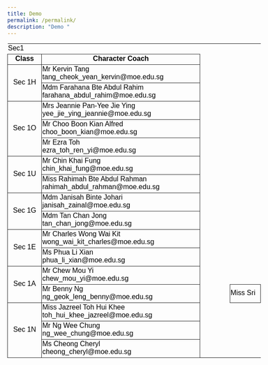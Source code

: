 ```yaml
---
title: Demo
permalink: /permalink/
description: "Demo "
---
```

<table border="0" cellpadding="0" cellspacing="0" width="580" style="font-family: &quot;Times New Roman&quot;; letter-spacing: normal; orphans: 2; text-transform: none; widows: 2; word-spacing: 0px; -webkit-text-stroke-width: 0px; text-decoration-thickness: initial; text-decoration-style: initial; text-decoration-color: initial; border-collapse: collapse; table-layout: fixed; width: 436pt;"><tbody><tr height="22" style="height: 16.5pt;"><td height="22" class="xl65" width="77" style="padding-top: 1px; padding-right: 1px; padding-left: 1px; color: black; font-size: 12pt; font-weight: 400; font-style: normal; text-decoration: none; font-family: Calibri, sans-serif; vertical-align: bottom; border: none; white-space: normal; height: 16.5pt; width: 58pt;">Sec1</td><td class="xl65" width="365" style="padding-top: 1px; padding-right: 1px; padding-left: 1px; color: black; font-size: 12pt; font-weight: 400; font-style: normal; text-decoration: none; font-family: Calibri, sans-serif; vertical-align: bottom; border: none; white-space: normal; width: 274pt;"></td><td class="xl65" width="69" style="padding-top: 1px; padding-right: 1px; padding-left: 1px; color: black; font-size: 12pt; font-weight: 400; font-style: normal; text-decoration: none; font-family: Calibri, sans-serif; vertical-align: bottom; border: none; white-space: normal; width: 52pt;"></td><td class="xl65" width="69" style="padding-top: 1px; padding-right: 1px; padding-left: 1px; color: black; font-size: 12pt; font-weight: 400; font-style: normal; text-decoration: none; font-family: Calibri, sans-serif; vertical-align: bottom; border: none; white-space: normal; width: 52pt;"></td></tr><tr height="22" style="height: 16.5pt;"><td height="22" class="xl66" width="77" style="padding-top: 1px; padding-right: 1px; padding-left: 1px; color: black; font-size: 12pt; font-weight: 700; font-style: normal; text-decoration: none; font-family: Arial, sans-serif; vertical-align: middle; border: 1pt solid rgb(42, 42, 42); white-space: normal; text-align: center; height: 16.5pt; width: 58pt;">Class</td><td class="xl66" width="365" style="padding-top: 1px; padding-right: 1px; padding-left: 1px; color: black; font-size: 12pt; font-weight: 700; font-style: normal; text-decoration: none; font-family: Arial, sans-serif; vertical-align: middle; border-top: 1pt solid rgb(42, 42, 42); border-right: 1pt solid rgb(42, 42, 42); border-bottom: 1pt solid rgb(42, 42, 42); border-left: none; border-image: initial; white-space: normal; text-align: center; width: 274pt;">Character Coach</td><td class="xl65" width="69" style="padding-top: 1px; padding-right: 1px; padding-left: 1px; color: black; font-size: 12pt; font-weight: 400; font-style: normal; text-decoration: none; font-family: Calibri, sans-serif; vertical-align: bottom; border: none; white-space: normal; width: 52pt;"></td><td class="xl65" width="69" style="padding-top: 1px; padding-right: 1px; padding-left: 1px; color: black; font-size: 12pt; font-weight: 400; font-style: normal; text-decoration: none; font-family: Calibri, sans-serif; vertical-align: bottom; border: none; white-space: normal; width: 52pt;"></td></tr><tr height="41" style="height: 30.75pt;"><td rowspan="2" height="82" class="xl73" width="77" style="padding-top: 1px; padding-right: 1px; padding-left: 1px; color: black; font-size: 12pt; font-weight: 400; font-style: normal; text-decoration: none; font-family: Arial, sans-serif; vertical-align: middle; border-top: none; border-right: 1pt solid rgb(42, 42, 42); border-bottom: none; border-left: 1pt solid rgb(42, 42, 42); border-image: initial; white-space: normal; text-align: center; height: 61.5pt; width: 58pt;">Sec 1H</td><td class="xl67" width="365" style="padding-top: 1px; padding-right: 1px; padding-left: 1px; color: black; font-size: 12pt; font-weight: 400; font-style: normal; text-decoration: none; font-family: Arial, sans-serif; vertical-align: middle; border-top: none; border-right: 1pt solid rgb(42, 42, 42); border-bottom: none; border-left: none; border-image: initial; white-space: normal; text-align: left; width: 274pt;">Mr Kervin Tang<br>tang_cheok_yean_kervin@moe.edu.sg</td><td class="xl65" width="69" style="padding-top: 1px; padding-right: 1px; padding-left: 1px; color: black; font-size: 12pt; font-weight: 400; font-style: normal; text-decoration: none; font-family: Calibri, sans-serif; vertical-align: bottom; border: none; white-space: normal; width: 52pt;"></td><td class="xl65" width="69" style="padding-top: 1px; padding-right: 1px; padding-left: 1px; color: black; font-size: 12pt; font-weight: 400; font-style: normal; text-decoration: none; font-family: Calibri, sans-serif; vertical-align: bottom; border: none; white-space: normal; width: 52pt;"></td></tr><tr height="41" style="height: 30.75pt;"><td height="41" class="xl67" width="365" style="padding-top: 1px; padding-right: 1px; padding-left: 1px; color: black; font-size: 12pt; font-weight: 400; font-style: normal; text-decoration: none; font-family: Arial, sans-serif; vertical-align: middle; border-top: 1pt solid rgb(42, 42, 42); border-right: 1pt solid rgb(42, 42, 42); border-bottom: none; border-left: none; border-image: initial; white-space: normal; text-align: left; height: 30.75pt; width: 274pt;">Mdm Farahana Bte Abdul Rahim<br>farahana_abdul_rahim@moe.edu.sg</td><td class="xl65" width="69" style="padding-top: 1px; padding-right: 1px; padding-left: 1px; color: black; font-size: 12pt; font-weight: 400; font-style: normal; text-decoration: none; font-family: Calibri, sans-serif; vertical-align: bottom; border: none; white-space: normal; width: 52pt;"></td><td class="xl65" width="69" style="padding-top: 1px; padding-right: 1px; padding-left: 1px; color: black; font-size: 12pt; font-weight: 400; font-style: normal; text-decoration: none; font-family: Calibri, sans-serif; vertical-align: bottom; border: none; white-space: normal; width: 52pt;"></td></tr><tr height="41" style="height: 30.75pt;"><td rowspan="3" height="123" class="xl73" width="77" style="padding-top: 1px; padding-right: 1px; padding-left: 1px; color: black; font-size: 12pt; font-weight: 400; font-style: normal; text-decoration: none; font-family: Arial, sans-serif; vertical-align: middle; border-top: 1pt solid rgb(42, 42, 42); border-right: 1pt solid rgb(42, 42, 42); border-bottom: none; border-left: 1pt solid rgb(42, 42, 42); border-image: initial; white-space: normal; text-align: center; height: 92.25pt; width: 58pt;">Sec 1O</td><td class="xl67" width="365" style="padding-top: 1px; padding-right: 1px; padding-left: 1px; color: black; font-size: 12pt; font-weight: 400; font-style: normal; text-decoration: none; font-family: Arial, sans-serif; vertical-align: middle; border-top: 1pt solid rgb(42, 42, 42); border-right: 1pt solid rgb(42, 42, 42); border-bottom: none; border-left: none; border-image: initial; white-space: normal; text-align: left; width: 274pt;">Mrs Jeannie Pan-Yee Jie Ying<br>yee_jie_ying_jeannie@moe.edu.sg</td><td class="xl65" width="69" style="padding-top: 1px; padding-right: 1px; padding-left: 1px; color: black; font-size: 12pt; font-weight: 400; font-style: normal; text-decoration: none; font-family: Calibri, sans-serif; vertical-align: bottom; border: none; white-space: normal; width: 52pt;"></td><td class="xl65" width="69" style="padding-top: 1px; padding-right: 1px; padding-left: 1px; color: black; font-size: 12pt; font-weight: 400; font-style: normal; text-decoration: none; font-family: Calibri, sans-serif; vertical-align: bottom; border: none; white-space: normal; width: 52pt;"></td></tr><tr height="41" style="height: 30.75pt;"><td height="41" class="xl67" width="365" style="padding-top: 1px; padding-right: 1px; padding-left: 1px; color: black; font-size: 12pt; font-weight: 400; font-style: normal; text-decoration: none; font-family: Arial, sans-serif; vertical-align: middle; border-top: 1pt solid rgb(42, 42, 42); border-right: 1pt solid rgb(42, 42, 42); border-bottom: none; border-left: none; border-image: initial; white-space: normal; text-align: left; height: 30.75pt; width: 274pt;">Mr Choo Boon Kian Alfred<br>choo_boon_kian@moe.edu.sg</td><td class="xl65" width="69" style="padding-top: 1px; padding-right: 1px; padding-left: 1px; color: black; font-size: 12pt; font-weight: 400; font-style: normal; text-decoration: none; font-family: Calibri, sans-serif; vertical-align: bottom; border: none; white-space: normal; width: 52pt;"></td><td class="xl65" width="69" style="padding-top: 1px; padding-right: 1px; padding-left: 1px; color: black; font-size: 12pt; font-weight: 400; font-style: normal; text-decoration: none; font-family: Calibri, sans-serif; vertical-align: bottom; border: none; white-space: normal; width: 52pt;"></td></tr><tr height="41" style="height: 30.75pt;"><td height="41" class="xl67" width="365" style="padding-top: 1px; padding-right: 1px; padding-left: 1px; color: black; font-size: 12pt; font-weight: 400; font-style: normal; text-decoration: none; font-family: Arial, sans-serif; vertical-align: middle; border-top: 1pt solid rgb(42, 42, 42); border-right: 1pt solid rgb(42, 42, 42); border-bottom: none; border-left: none; border-image: initial; white-space: normal; text-align: left; height: 30.75pt; width: 274pt;">Mr Ezra Toh<br>ezra_toh_ren_yi@moe.edu.sg</td><td class="xl65" width="69" style="padding-top: 1px; padding-right: 1px; padding-left: 1px; color: black; font-size: 12pt; font-weight: 400; font-style: normal; text-decoration: none; font-family: Calibri, sans-serif; vertical-align: bottom; border: none; white-space: normal; width: 52pt;"></td><td class="xl65" width="69" style="padding-top: 1px; padding-right: 1px; padding-left: 1px; color: black; font-size: 12pt; font-weight: 400; font-style: normal; text-decoration: none; font-family: Calibri, sans-serif; vertical-align: bottom; border: none; white-space: normal; width: 52pt;"></td></tr><tr height="41" style="height: 30.75pt;"><td rowspan="2" height="82" class="xl73" width="77" style="padding-top: 1px; padding-right: 1px; padding-left: 1px; color: black; font-size: 12pt; font-weight: 400; font-style: normal; text-decoration: none; font-family: Arial, sans-serif; vertical-align: middle; border-top: 1pt solid rgb(42, 42, 42); border-right: 1pt solid rgb(42, 42, 42); border-bottom: none; border-left: 1pt solid rgb(42, 42, 42); border-image: initial; white-space: normal; text-align: center; height: 61.5pt; width: 58pt;">Sec 1U</td><td class="xl67" width="365" style="padding-top: 1px; padding-right: 1px; padding-left: 1px; color: black; font-size: 12pt; font-weight: 400; font-style: normal; text-decoration: none; font-family: Arial, sans-serif; vertical-align: middle; border-top: 1pt solid rgb(42, 42, 42); border-right: 1pt solid rgb(42, 42, 42); border-bottom: none; border-left: none; border-image: initial; white-space: normal; text-align: left; width: 274pt;">Mr Chin Khai Fung<br>chin_khai_fung@moe.edu.sg</td><td class="xl65" width="69" style="padding-top: 1px; padding-right: 1px; padding-left: 1px; color: black; font-size: 12pt; font-weight: 400; font-style: normal; text-decoration: none; font-family: Calibri, sans-serif; vertical-align: bottom; border: none; white-space: normal; width: 52pt;"></td><td class="xl65" width="69" style="padding-top: 1px; padding-right: 1px; padding-left: 1px; color: black; font-size: 12pt; font-weight: 400; font-style: normal; text-decoration: none; font-family: Calibri, sans-serif; vertical-align: bottom; border: none; white-space: normal; width: 52pt;"></td></tr><tr height="41" style="height: 30.75pt;"><td height="41" class="xl67" width="365" style="padding-top: 1px; padding-right: 1px; padding-left: 1px; color: black; font-size: 12pt; font-weight: 400; font-style: normal; text-decoration: none; font-family: Arial, sans-serif; vertical-align: middle; border-top: 1pt solid rgb(42, 42, 42); border-right: 1pt solid rgb(42, 42, 42); border-bottom: none; border-left: none; border-image: initial; white-space: normal; text-align: left; height: 30.75pt; width: 274pt;">Miss Rahimah Bte Abdul Rahman<br>rahimah_abdul_rahman@moe.edu.sg</td><td class="xl65" width="69" style="padding-top: 1px; padding-right: 1px; padding-left: 1px; color: black; font-size: 12pt; font-weight: 400; font-style: normal; text-decoration: none; font-family: Calibri, sans-serif; vertical-align: bottom; border: none; white-space: normal; width: 52pt;"></td><td class="xl65" width="69" style="padding-top: 1px; padding-right: 1px; padding-left: 1px; color: black; font-size: 12pt; font-weight: 400; font-style: normal; text-decoration: none; font-family: Calibri, sans-serif; vertical-align: bottom; border: none; white-space: normal; width: 52pt;"></td></tr><tr height="41" style="height: 30.75pt;"><td rowspan="2" height="82" class="xl73" width="77" style="padding-top: 1px; padding-right: 1px; padding-left: 1px; color: black; font-size: 12pt; font-weight: 400; font-style: normal; text-decoration: none; font-family: Arial, sans-serif; vertical-align: middle; border-top: 1pt solid rgb(42, 42, 42); border-right: 1pt solid rgb(42, 42, 42); border-bottom: none; border-left: 1pt solid rgb(42, 42, 42); border-image: initial; white-space: normal; text-align: center; height: 61.5pt; width: 58pt;">Sec 1G</td><td class="xl67" width="365" style="padding-top: 1px; padding-right: 1px; padding-left: 1px; color: black; font-size: 12pt; font-weight: 400; font-style: normal; text-decoration: none; font-family: Arial, sans-serif; vertical-align: middle; border-top: 1pt solid rgb(42, 42, 42); border-right: 1pt solid rgb(42, 42, 42); border-bottom: none; border-left: none; border-image: initial; white-space: normal; text-align: left; width: 274pt;">Mdm Janisah Binte Johari<br>janisah_zainal@moe.edu.sg</td><td class="xl65" width="69" style="padding-top: 1px; padding-right: 1px; padding-left: 1px; color: black; font-size: 12pt; font-weight: 400; font-style: normal; text-decoration: none; font-family: Calibri, sans-serif; vertical-align: bottom; border: none; white-space: normal; width: 52pt;"></td><td class="xl65" width="69" style="padding-top: 1px; padding-right: 1px; padding-left: 1px; color: black; font-size: 12pt; font-weight: 400; font-style: normal; text-decoration: none; font-family: Calibri, sans-serif; vertical-align: bottom; border: none; white-space: normal; width: 52pt;"></td></tr><tr height="41" style="height: 30.75pt;"><td height="41" class="xl67" width="365" style="padding-top: 1px; padding-right: 1px; padding-left: 1px; color: black; font-size: 12pt; font-weight: 400; font-style: normal; text-decoration: none; font-family: Arial, sans-serif; vertical-align: middle; border-top: 1pt solid rgb(42, 42, 42); border-right: 1pt solid rgb(42, 42, 42); border-bottom: none; border-left: none; border-image: initial; white-space: normal; text-align: left; height: 30.75pt; width: 274pt;">Mdm Tan Chan Jong<br>tan_chan_jong@moe.edu.sg</td><td class="xl65" width="69" style="padding-top: 1px; padding-right: 1px; padding-left: 1px; color: black; font-size: 12pt; font-weight: 400; font-style: normal; text-decoration: none; font-family: Calibri, sans-serif; vertical-align: bottom; border: none; white-space: normal; width: 52pt;"></td><td class="xl65" width="69" style="padding-top: 1px; padding-right: 1px; padding-left: 1px; color: black; font-size: 12pt; font-weight: 400; font-style: normal; text-decoration: none; font-family: Calibri, sans-serif; vertical-align: bottom; border: none; white-space: normal; width: 52pt;"></td></tr><tr height="41" style="height: 30.75pt;"><td rowspan="2" height="82" class="xl73" width="77" style="padding-top: 1px; padding-right: 1px; padding-left: 1px; color: black; font-size: 12pt; font-weight: 400; font-style: normal; text-decoration: none; font-family: Arial, sans-serif; vertical-align: middle; border-top: 1pt solid rgb(42, 42, 42); border-right: 1pt solid rgb(42, 42, 42); border-bottom: none; border-left: 1pt solid rgb(42, 42, 42); border-image: initial; white-space: normal; text-align: center; height: 61.5pt; width: 58pt;">Sec 1E</td><td class="xl67" width="365" style="padding-top: 1px; padding-right: 1px; padding-left: 1px; color: black; font-size: 12pt; font-weight: 400; font-style: normal; text-decoration: none; font-family: Arial, sans-serif; vertical-align: middle; border-top: 1pt solid rgb(42, 42, 42); border-right: 1pt solid rgb(42, 42, 42); border-bottom: none; border-left: none; border-image: initial; white-space: normal; text-align: left; width: 274pt;">Mr Charles Wong Wai Kit<br>wong_wai_kit_charles@moe.edu.sg</td><td class="xl65" width="69" style="padding-top: 1px; padding-right: 1px; padding-left: 1px; color: black; font-size: 12pt; font-weight: 400; font-style: normal; text-decoration: none; font-family: Calibri, sans-serif; vertical-align: bottom; border: none; white-space: normal; width: 52pt;"></td><td class="xl65" width="69" style="padding-top: 1px; padding-right: 1px; padding-left: 1px; color: black; font-size: 12pt; font-weight: 400; font-style: normal; text-decoration: none; font-family: Calibri, sans-serif; vertical-align: bottom; border: none; white-space: normal; width: 52pt;"></td></tr><tr height="41" style="height: 30.75pt;"><td height="41" class="xl68" width="365" style="padding-top: 1px; padding-right: 1px; padding-left: 1px; color: black; font-size: 12pt; font-weight: 400; font-style: normal; text-decoration: none; font-family: Arial, sans-serif; vertical-align: middle; border-top: 1pt solid rgb(42, 42, 42); border-right: 1pt solid rgb(42, 42, 42); border-bottom: 1pt solid rgb(42, 42, 42); border-left: none; border-image: initial; white-space: normal; text-align: left; height: 30.75pt; width: 274pt;">Ms Phua Li Xian<br>phua_li_xian@moe.edu.sg</td><td class="xl65" width="69" style="padding-top: 1px; padding-right: 1px; padding-left: 1px; color: black; font-size: 12pt; font-weight: 400; font-style: normal; text-decoration: none; font-family: Calibri, sans-serif; vertical-align: bottom; border: none; white-space: normal; width: 52pt;"></td><td class="xl65" width="69" style="padding-top: 1px; padding-right: 1px; padding-left: 1px; color: black; font-size: 12pt; font-weight: 400; font-style: normal; text-decoration: none; font-family: Calibri, sans-serif; vertical-align: bottom; border: none; white-space: normal; width: 52pt;"></td></tr><tr height="41" style="height: 30.75pt;"><td rowspan="2" height="82" class="xl73" width="77" style="padding-top: 1px; padding-right: 1px; padding-left: 1px; color: black; font-size: 12pt; font-weight: 400; font-style: normal; text-decoration: none; font-family: Arial, sans-serif; vertical-align: middle; border-top: 1pt solid rgb(42, 42, 42); border-right: 1pt solid rgb(42, 42, 42); border-bottom: none; border-left: 1pt solid rgb(42, 42, 42); border-image: initial; white-space: normal; text-align: center; height: 61.5pt; width: 58pt;">Sec 1A</td><td class="xl68" width="365" style="padding-top: 1px; padding-right: 1px; padding-left: 1px; color: black; font-size: 12pt; font-weight: 400; font-style: normal; text-decoration: none; font-family: Arial, sans-serif; vertical-align: middle; border-top: none; border-right: 1pt solid rgb(42, 42, 42); border-bottom: 1pt solid rgb(42, 42, 42); border-left: none; border-image: initial; white-space: normal; text-align: left; width: 274pt;">Mr Chew Mou Yi<br>chew_mou_yi@moe.edu.sg</td><td class="xl65" width="69" style="padding-top: 1px; padding-right: 1px; padding-left: 1px; color: black; font-size: 12pt; font-weight: 400; font-style: normal; text-decoration: none; font-family: Calibri, sans-serif; vertical-align: bottom; border: none; white-space: normal; width: 52pt;"></td><td class="xl65" width="69" style="padding-top: 1px; padding-right: 1px; padding-left: 1px; color: black; font-size: 12pt; font-weight: 400; font-style: normal; text-decoration: none; font-family: Calibri, sans-serif; vertical-align: bottom; border: none; white-space: normal; width: 52pt;"></td></tr><tr height="41" style="height: 30.75pt;"><td height="41" class="xl70" width="365" style="padding-top: 1px; padding-right: 1px; padding-left: 1px; color: black; font-size: 12pt; font-weight: 400; font-style: normal; text-decoration: none; font-family: Arial, sans-serif; vertical-align: middle; border-top: none; border-right: 1pt solid rgb(42, 42, 42); border-bottom: 1pt solid rgb(42, 42, 42); border-left: none; border-image: initial; white-space: normal; text-align: left; height: 30.75pt; width: 274pt;">Mr Benny Ng<br>ng_geok_leng_benny@moe.edu.sg</td><td class="xl65" width="69" style="padding-top: 1px; padding-right: 1px; padding-left: 1px; color: black; font-size: 12pt; font-weight: 400; font-style: normal; text-decoration: none; font-family: Calibri, sans-serif; vertical-align: bottom; border: none; white-space: normal; width: 52pt;"></td><td class="xl71" style="padding-top: 1px; padding-right: 1px; padding-left: 1px; color: black; font-size: 12pt; font-weight: 400; font-style: normal; text-decoration: none; font-family: Arial, sans-serif; vertical-align: middle; border: 1pt solid rgb(42, 42, 42); white-space: nowrap; text-align: left;">Miss Sri</td></tr><tr height="41" style="height: 30.75pt;"><td rowspan="3" height="123" class="xl73" width="77" style="padding-top: 1px; padding-right: 1px; padding-left: 1px; color: black; font-size: 12pt; font-weight: 400; font-style: normal; text-decoration: none; font-family: Arial, sans-serif; vertical-align: middle; border: 1pt solid rgb(42, 42, 42); white-space: normal; text-align: center; height: 92.25pt; width: 58pt;">Sec 1N</td><td class="xl69" width="365" style="padding-top: 1px; padding-right: 1px; padding-left: 1px; color: black; font-size: 12pt; font-weight: 400; font-style: normal; text-decoration: none; font-family: Arial, sans-serif; vertical-align: middle; border-top: none; border-right: 1pt solid rgb(42, 42, 42); border-bottom: 1pt solid rgb(42, 42, 42); border-left: none; border-image: initial; white-space: normal; text-align: left; width: 274pt;">Miss Jazreel Toh Hui Khee<br>toh_hui_khee_jazreel@moe.edu.sg</td><td class="xl65" width="69" style="padding-top: 1px; padding-right: 1px; padding-left: 1px; color: black; font-size: 12pt; font-weight: 400; font-style: normal; text-decoration: none; font-family: Calibri, sans-serif; vertical-align: bottom; border: none; white-space: normal; width: 52pt;"></td><td class="xl65" width="69" style="padding-top: 1px; padding-right: 1px; padding-left: 1px; color: black; font-size: 12pt; font-weight: 400; font-style: normal; text-decoration: none; font-family: Calibri, sans-serif; vertical-align: bottom; border: none; white-space: normal; width: 52pt;"></td></tr><tr height="41" style="height: 30.75pt;"><td height="41" class="xl69" width="365" style="padding-top: 1px; padding-right: 1px; padding-left: 1px; color: black; font-size: 12pt; font-weight: 400; font-style: normal; text-decoration: none; font-family: Arial, sans-serif; vertical-align: middle; border-top: none; border-right: 1pt solid rgb(42, 42, 42); border-bottom: 1pt solid rgb(42, 42, 42); border-left: none; border-image: initial; white-space: normal; text-align: left; height: 30.75pt; width: 274pt;">Mr Ng Wee Chung<br>ng_wee_chung@moe.edu.sg</td><td class="xl65" width="69" style="padding-top: 1px; padding-right: 1px; padding-left: 1px; color: black; font-size: 12pt; font-weight: 400; font-style: normal; text-decoration: none; font-family: Calibri, sans-serif; vertical-align: bottom; border: none; white-space: normal; width: 52pt;"></td><td class="xl65" width="69" style="padding-top: 1px; padding-right: 1px; padding-left: 1px; color: black; font-size: 12pt; font-weight: 400; font-style: normal; text-decoration: none; font-family: Calibri, sans-serif; vertical-align: bottom; border: none; white-space: normal; width: 52pt;"></td></tr><tr height="41" style="height: 30.75pt;"><td height="41" class="xl69" width="365" style="padding-top: 1px; padding-right: 1px; padding-left: 1px; color: black; font-size: 12pt; font-weight: 400; font-style: normal; text-decoration: none; font-family: Arial, sans-serif; vertical-align: middle; border-top: none; border-right: 1pt solid rgb(42, 42, 42); border-bottom: 1pt solid rgb(42, 42, 42); border-left: none; border-image: initial; white-space: normal; text-align: left; height: 30.75pt; width: 274pt;">Ms Cheong Cheryl<br>cheong_cheryl@moe.edu.sg</td></tr></tbody></table>